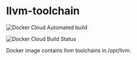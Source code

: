 # llvm-toolchain

![Docker Cloud Automated build](https://img.shields.io/docker/cloud/automated/nobodyxu/llvm-toolchain)

![Docker Cloud Build Status](https://img.shields.io/docker/cloud/build/nobodyxu/llvm-toolchain)

Docker image contains llvm toolchains in /opt/llvm.
